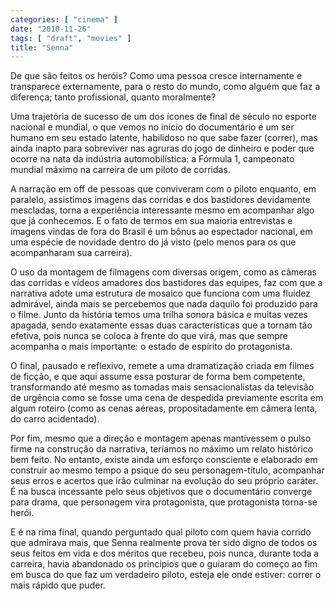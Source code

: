 ```yaml
---
categories: [ "cinema" ]
date: "2010-11-26"
tags: [ "draft", "movies" ]
title: "Senna"
---
```

De que são feitos os heróis? Como uma pessoa cresce internamente e
transparece externamente, para o resto do mundo, como alguém que faz
a diferença; tanto profissional, quanto moralmente?

Uma trajetória de sucesso de um dos ícones de final de século no
esporte nacional e mundial, o que vemos no início do documentário
é um ser humano em seu estado latente, habilidoso no que sabe fazer
(correr), mas ainda inapto para sobreviver nas agruras do jogo de dinheiro
e poder que ocorre na nata da indústria automobilística: a Fórmula 1,
campeonato mundial máximo na carreira de um piloto de corridas.

A narração em off de pessoas que conviveram com o piloto enquanto, em
paralelo, assistimos imagens das corridas e dos bastidores devidamente
mescladas, torna a experiência interessante mesmo em acompanhar algo
que já conhecemos. E o fato de termos em sua maioria entrevistas e
imagens vindas de fora do Brasil é um bônus ao espectador nacional,
em uma espécie de novidade dentro do já visto (pelo menos para os que
acompanharam sua carreira).

O uso da montagem de filmagens com diversas origem, como as câmeras
das corridas e vídeos amadores dos bastidores das equipes, faz com que
a narrativa adote uma estrutura de mosaico que funciona com uma fluidez
admirável, ainda mais se percebemos que nada daquilo foi produzido para o
filme. Junto da história temos uma trilha sonora básica e muitas vezes
apagada, sendo exatamente essas duas características que a tornam tão
efetiva, pois nunca se coloca à frente do que virá, mas que sempre
acompanha o mais importante: o estado de espírito do protagonista.

O final, pausado e reflexivo, remete a uma dramatização criada em filmes
de ficção, e que aqui assume essa posturar de forma bem competente,
transformando até mesmo as tomadas mais sensacionalistas da televisão
de urgência como se fosse uma cena de despedida previamente escrita em
algum roteiro (como as cenas aéreas, propositadamente em câmera lenta,
do carro acidentado). 

Por fim, mesmo que a direção e montagem apenas mantivessem o pulso
firme na construção da narrativa, teríamos no máximo um relato
histórico bem feito. No entanto, existe ainda um esforço consciente e
elaborado em construir ao mesmo tempo a psique do seu personagem-título,
acompanhar seus erros e acertos que irão culminar na evolução do
seu próprio caráter. É na busca incessante pelo seus objetivos que
o documentário converge para drama, que personagem vira protagonista,
que protagonista torna-se herói.

E é na rima final, quando perguntado qual piloto com quem havia corrido
que admirava mais, que Senna realmente prova ter sido digno de todos os
seus feitos em vida e dos méritos que recebeu, pois nunca, durante toda
a carreira, havia abandonado os princípios que o guiaram do começo ao
fim em busca do que faz um verdadeiro piloto, esteja ele onde estiver:
correr o mais rápido que puder.

